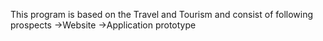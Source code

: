This program is based on the Travel and Tourism and consist of following prospects
->Website
->Application prototype
